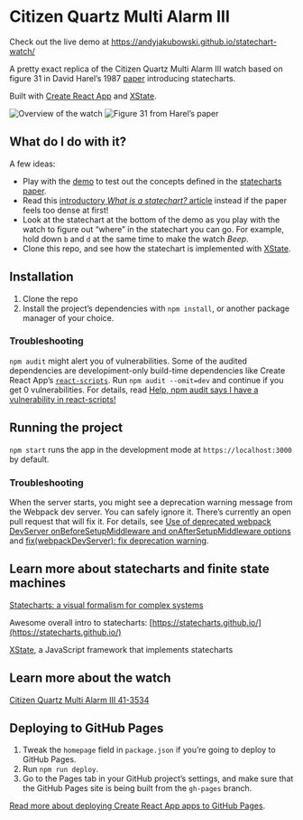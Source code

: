 # Citizen Quartz Multi Alarm III

Check out the live demo at https://andyjakubowski.github.io/statechart-watch/

A pretty exact replica of the Citizen Quartz Multi Alarm III watch based on figure 31 in David Harel’s 1987 [paper](https://www.sciencedirect.com/science/article/pii/0167642387900359) introducing statecharts.

Built with [Create React App](https://github.com/facebook/create-react-app) and [XState](https://xstate.js.org/docs/).

![Overview of the watch](src/assets/readme/intro.gif)
![Figure 31 from Harel’s paper](src/assets/figure_31.png)

## What do I do with it?

A few ideas:

- Play with the [demo](https://andyjakubowski.github.io/statechart-watch/) to test out the concepts defined in the [statecharts paper](https://www.sciencedirect.com/science/article/pii/0167642387900359).
- Read this [introductory _What is a statechart?_ article](https://statecharts.dev/what-is-a-statechart.html) instead if the paper feels too dense at first!
- Look at the statechart at the bottom of the demo as you play with the watch to figure out “where” in the statechart you can go. For example, hold down `b` and `d` at the same time to make the watch _Beep_.
- Clone this repo, and see how the statechart is implemented with [XState](https://xstate.js.org/docs/).

## Installation

1. Clone the repo
2. Install the project’s dependencies with `npm install`, or another package manager of your choice.

### Troubleshooting

`npm audit` might alert you of vulnerabilities. Some of the audited dependencies are developiment-only build-time dependencies like Create React App’s [`react-scripts`](https://www.npmjs.com/package/react-scripts). Run `npm audit --omit=dev` and continue if you get 0 vulnerabilities. For details, read [Help, npm audit says I have a vulnerability in react-scripts!](https://github.com/facebook/create-react-app/issues/11174)

## Running the project

`npm start` runs the app in the development mode at `https://localhost:3000` by default.

### Troubleshooting

When the server starts, you might see a deprecation warning message from the Webpack dev server. You can safely ignore it. There’s currently an open pull request that will fix it. For details, see [Use of deprecated webpack DevServer onBeforeSetupMiddleware and onAfterSetupMiddleware options](https://github.com/facebook/create-react-app/issues/11860) and [fix(webpackDevServer): fix deprecation warning](https://github.com/facebook/create-react-app/pull/11862).

## Learn more about statecharts and finite state machines

[Statecharts: a visual formalism for complex systems](https://www.sciencedirect.com/science/article/pii/0167642387900359)

Awesome overall intro to statecharts: [https://statecharts.github.io/](https://statecharts.github.io/)

[XState](https://xstate.js.org), a JavaScript framework that implements statecharts

## Learn more about the watch

[Citizen Quartz Multi Alarm III 41-3534](https://whichwatchtoday.blogspot.com/2013/02/citizen-quartz-multi-alarm-iii-41-3534.html)

## Deploying to GitHub Pages

1. Tweak the `homepage` field in `package.json` if you’re going to deploy to GitHub Pages.
2. Run `npm run deploy`.
3. Go to the Pages tab in your GitHub project’s settings, and make sure that the GitHub Pages site is being built from the `gh-pages` branch.

[Read more about deploying Create React App apps to GitHub Pages](https://create-react-app.dev/docs/deployment/#github-pages).
